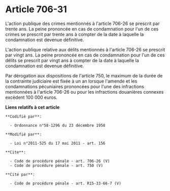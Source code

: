 # Article 706-31

L'action publique des crimes mentionnés à l'article 706-26 se prescrit par trente ans. La peine prononcée en cas de
condamnation pour l'un de ces crimes se prescrit par trente ans à compter de la date à laquelle la condamnation est devenue
définitive. 

L'action publique relative aux délits mentionnés à l'article 706-26 se prescrit par vingt ans. La peine prononcée en cas de
condamnation pour l'un de ces délits se prescrit par vingt ans à compter de la date à laquelle la condamnation est devenue
définitive. 

Par dérogation aux dispositions de l'article 750, le maximum de la durée de la contrainte judiciaire est fixée à un an
lorsque l'amende et les condamnations pécuniaires prononcées pour l'une des infractions mentionnées à l'article 706-26 ou
pour les infractions douanières connexes excèdent 100 000 euros.

**Liens relatifs à cet article**

	**Codifié par**:

	  - Ordonnance n°58-1296 du 23 décembre 1958

	**Modifié par**:

	  - Loi n°2011-525 du 17 mai 2011 - art. 156

	**Cite**:

	  - Code de procédure pénale - art. 706-26 (V)
	  - Code de procédure pénale - art. 750 (V)

	**Cité par**:

	  - Code de procédure pénale - art. R15-33-66-7 (V)
